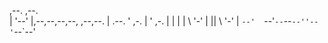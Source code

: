 ,--.  ,--.                      
|  '--'  |,--,--,--,--, ,--,--. 
|  .--.  ' ,-.  |      ' ,-.  | 
|  |  |  \ '-'  |  ||  \ '-'  | 
`--'  `--'`--`--`--''--'`--`--' 


